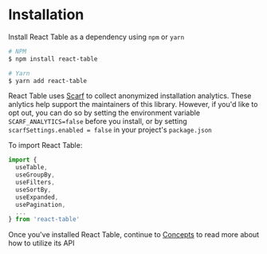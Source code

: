 # Installation

Install React Table as a dependency using `npm` or `yarn`

```bash
# NPM
$ npm install react-table

# Yarn
$ yarn add react-table
```

React Table uses [Scarf](https://www.npmjs.com/package/@scarf/scarf) to collect
anonymized installation analytics. These anlytics help support the maintainers
of this library. However, if you'd like to opt out, you can do so by setting the
environment variable `SCARF_ANALYTICS=false` before you install, or by setting
`scarfSettings.enabled = false` in your project's `package.json`

To import React Table:

```js
import {
  useTable,
  useGroupBy,
  useFilters,
  useSortBy,
  useExpanded,
  usePagination,
  ...
} from 'react-table'
```

Once you've installed React Table, continue to [Concepts](./concepts.md) to read more about how to utilize its API
